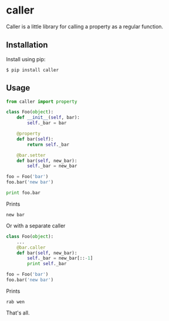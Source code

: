 # caller

Caller is a little library for calling a property as a regular function.

Installation
------------

Install using pip:

    $ pip install caller

Usage
-----

```python
from caller import property

class Foo(object):
    def __init__(self, bar):
        self._bar = bar

    @property
    def bar(self):
        return self._bar

    @bar.setter
    def bar(self, new_bar):
        self._bar = new_bar

foo = Foo('bar')
foo.bar('new bar')

print foo.bar
```

Prints

```
new bar
```

Or with a separate caller

```python
class Foo(object):
    ...
    @bar.caller
    def bar(self, new_bar):
        self._bar = new_bar[::-1]
        print self._bar

foo = Foo('bar')
foo.bar('new bar')
```

Prints

```
rab wen
```

That's all.
